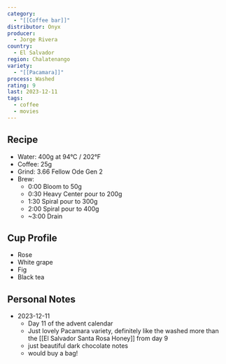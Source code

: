 ```yaml
---
category:
  - "[[Coffee bar]]"
distributor: Onyx
producer:
  - Jorge Rivera
country:
  - El Salvador
region: Chalatenango
variety:
  - "[[Pacamara]]"
process: Washed
rating: 9
last: 2023-12-11
tags:
  - coffee
  - movies
---
```

## Recipe

- Water: 400g at 94°C / 202°F
- Coffee: 25g
- Grind: 3.66 Fellow Ode Gen 2
- Brew:
	- 0:00 Bloom to 50g
	- 0:30 Heavy Center pour to 200g
	- 1:30 Spiral pour to 300g
	- 2:00 Spiral pour to 400g
	- ~3:00 Drain

## Cup Profile

- Rose
- White grape
- Fig
- Black tea

## Personal Notes

- 2023-12-11
	- Day 11 of the advent calendar
	- Just lovely Pacamara variety, definitely like the washed more than the [[El Salvador Santa Rosa Honey]] from day 9
	- just beautiful dark chocolate notes
	- would buy a bag!